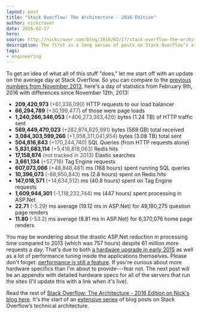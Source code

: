 ```yaml
---
layout: post
title: "Stack Overflow: The Architecture - 2016 Edition"
author: nickcraver
date: 2016-02-17
hero: 
source: http://nickcraver.com/blog/2016/02/17/stack-overflow-the-architecture-2016-edition/
description: The first in a long series of posts on Stack Overflow’s architecture.
tags: 
- engineering
---
```


To get an idea of what all of this stuff "does," let me start off with an update on the average day at Stack Overflow. So you can compare to the [previous numbers from November 2013](https://nickcraver.com/blog/2013/11/22/what-it-takes-to-run-stack-overflow/}), here's a day of statistics from February 9th, 2016 with differences since November 12th, 2013:

- **209,420,973** <span style="opacity:0.8">(+61,336,090)</span> HTTP requests to our load balancer
- **66,294,789** <span style="opacity:0.8">(+30,199,477)</span> of those were page loads
- **1,240,266,346,053** <span style="opacity:0.8">(+406,273,363,426)</span> bytes (1.24 TB) of HTTP traffic sent
- **569,449,470,023** <span style="opacity:0.8">(+282,874,825,991)</span> bytes (569 GB) total received
- **3,084,303,599,266** <span style="opacity:0.8">(+1,958,311,041,954)</span> bytes (3.08 TB) total sent
- **504,816,843** <span style="opacity:0.8">(+170,244,740)</span> SQL Queries (from HTTP requests alone)
- **5,831,683,114** <span style="opacity:0.8">(+5,418,818,063)</span> Redis hits
- **17,158,874** <span style="opacity:0.8">(not tracked in 2013)</span> Elastic searches
- **3,661,134** <span style="opacity:0.8">(+57,716)</span> Tag Engine requests
- **607,073,066** <span style="opacity:0.8">(+48,848,481)</span> ms (168 hours) spent running SQL queries
- **10,396,073** <span style="opacity:0.8">(-88,950,843)</span> ms (2.8 hours) spent on Redis hits
- **147,018,571** <span style="opacity:0.8">(+14,634,512)</span> ms (40.8 hours) spent on Tag Engine requests
- **1,609,944,301** <span style="opacity:0.8">(-1,118,232,744)</span> ms (447 hours) spent processing in ASP.Net
- **22.71** <span style="opacity:0.8">(-5.29)</span> ms average (19.12 ms in ASP.Net) for 49,180,275 question page renders 
- **11.80** <span style="opacity:0.8">(-53.2)</span> ms average (8.81 ms in ASP.Net) for 6,370,076 home page renders 

You may be wondering about the drastic ASP.Net reduction in processing time compared to 2013 (which was 757 hours) despite 61 million more requests a day. That's due to both [a hardware upgrade in early 2015](http://blog.serverfault.com/2015/03/05/how-we-upgrade-a-live-data-center/) as well as a lot of performance tuning inside the applications themselves. Please don't forget: [performance is still a feature](http://www.codinghorror.com/blog/2011/06/performance-is-a-feature.html). If you're curious about more hardware specifics than I'm about to provide---fear not. The next post will be an appendix with detailed hardware specs for all of the servers that run the sites (I'll update this with a link when it's live).

Read the rest of [Stack Overflow: The Architecture - 2016 Edition on Nick's blog here](http://nickcraver.com/blog/2016/02/17/stack-overflow-the-architecture-2016-edition/). It's the start of an [extensive series](http://nickcraver.com/blog/2016/02/03/stack-overflow-a-technical-deconstruction/) of blog posts on Stack Overflow’s technical architecture.
